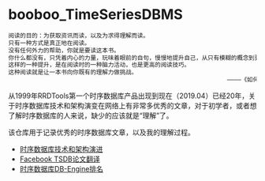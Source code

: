 # booboo_TimeSeriesDBMS


```bash
阅读的目的：为获取资讯而读，以及为求得理解而读。                                  
只有一种方式是真正地在阅读。
没有任何外力的帮助，你就是要读这本书。
你什么都没有，只凭着内心的力量，玩味着眼前的自句，慢慢地提升自己，从只有模糊的概念到更清楚地理解为止。
这样的一种提升，是在阅读时的一种脑力活动，也是更高的阅读技巧。
这种阅读就是让一本书向你既有的理解力做挑战。
                                                              ————《如何阅读一本书》
```

从1999年RRDTools第一个时序数据库产品出现到现在（2019.04）已经20年，关于时序数据库技术和架构演变在网络上有非常多优秀的文章，对于初学者，或者想了解时序数据库的人来说，缺少的应该就是“理解”了。

该仓库用于记录优秀的时序数据库文章，以及我的理解过程。

* [时序数据库技术和架构演进](https://yq.aliyun.com/articles/692580?spm=a2c4e.11153959.teamhomeleft.68.15f75f72VWCFDU)
* [Facebook TSDB论文翻译](https://yq.aliyun.com/articles/174535?spm=a2c4e.11153959.teamhomeleft.212.15f75f72VWCFDU)
* [时序数据库DB-Engine排名](https://db-engines.com/en/ranking/time+series+dbms)
